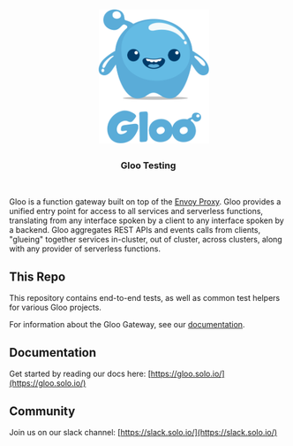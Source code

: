 <h1 align="center">
    <img src="Gloo-01.png" alt="Gloo Testing" width="200" height="242">
  <br>
</h1>


<h3 align="center">Gloo Testing</h3>
<BR>

Gloo is a function gateway built on top of the [Envoy Proxy](https://www.Envoyproxy.io). Gloo provides a unified entry point
for access to all services and serverless functions, translating from any interface spoken by a client to any interface
spoken by a backend. Gloo aggregates REST APIs and events calls from clients, "glueing" together services in-cluster, 
out of cluster, across clusters, along with any provider of serverless functions.

This Repo 
----

This repository contains end-to-end tests, as well as common test helpers for various Gloo projects.

For information about the Gloo Gateway, see our [documentation](https://gloo.solo.io). 

Documentation
-----

Get started by reading our docs here: [https://gloo.solo.io/](https://gloo.solo.io/)

Community
-----
Join us on our slack channel: [https://slack.solo.io/](https://slack.solo.io/)

